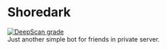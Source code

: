 # Shoredark
[![DeepScan grade](https://deepscan.io/api/teams/2873/projects/4296/branches/34987/badge/grade.svg)](https://deepscan.io/dashboard#view=project&tid=2873&pid=4296&bid=34987)<br />
Just another simple bot for friends in private server.
